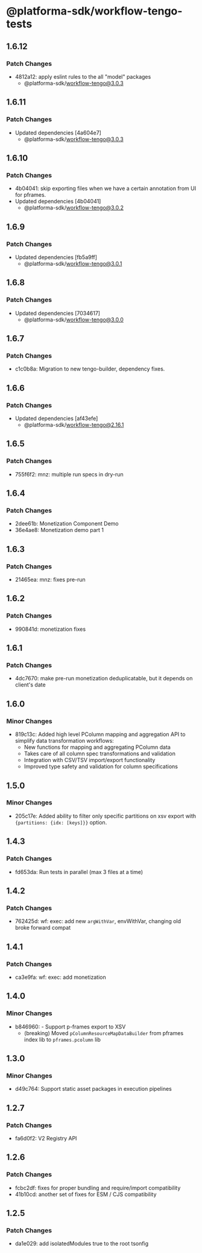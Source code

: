 # @platforma-sdk/workflow-tengo-tests

## 1.6.12

### Patch Changes

- 4812a12: apply eslint rules to the all "model" packages
  - @platforma-sdk/workflow-tengo@3.0.3

## 1.6.11

### Patch Changes

- Updated dependencies [4a604e7]
  - @platforma-sdk/workflow-tengo@3.0.3

## 1.6.10

### Patch Changes

- 4b04041: skip exporting files when we have a certain annotation from UI for pframes.
- Updated dependencies [4b04041]
  - @platforma-sdk/workflow-tengo@3.0.2

## 1.6.9

### Patch Changes

- Updated dependencies [fb5a9ff]
  - @platforma-sdk/workflow-tengo@3.0.1

## 1.6.8

### Patch Changes

- Updated dependencies [7034617]
  - @platforma-sdk/workflow-tengo@3.0.0

## 1.6.7

### Patch Changes

- c1c0b8a: Migration to new tengo-builder, dependency fixes.

## 1.6.6

### Patch Changes

- Updated dependencies [af43efe]
  - @platforma-sdk/workflow-tengo@2.16.1

## 1.6.5

### Patch Changes

- 755f6f2: mnz: multiple run specs in dry-run

## 1.6.4

### Patch Changes

- 2dee61b: Monetization Component Demo
- 36e4ae8: Monetization demo part 1

## 1.6.3

### Patch Changes

- 21465ea: mnz: fixes pre-run

## 1.6.2

### Patch Changes

- 990841d: monetization fixes

## 1.6.1

### Patch Changes

- 4dc7670: make pre-run monetization deduplicatable, but it depends on client's date

## 1.6.0

### Minor Changes

- 819c13c: Added high level PColumn mapping and aggregation API to simplify data transformation workflows:
  - New functions for mapping and aggregating PColumn data
  - Takes care of all column spec transformations and validation
  - Integration with CSV/TSV import/export functionality
  - Improved type safety and validation for column specifications

## 1.5.0

### Minor Changes

- 205c17e: Added ability to filter only specific partitions on xsv export with `{partitions: {idx: [keys]}}` option.

## 1.4.3

### Patch Changes

- fd653da: Run tests in parallel (max 3 files at a time)

## 1.4.2

### Patch Changes

- 762425d: wf: exec: add new `argWithVar`, envWithVar, changing old broke forward compat

## 1.4.1

### Patch Changes

- ca3e9fa: wf: exec: add monetization

## 1.4.0

### Minor Changes

- b846960: - Support p-frames export to XSV
  - (breaking) Moved `pColumnResourceMapDataBuilder` from pframes index lib to `pframes.pcolumn` lib

## 1.3.0

### Minor Changes

- d49c764: Support static asset packages in execution pipelines

## 1.2.7

### Patch Changes

- fa6d0f2: V2 Registry API

## 1.2.6

### Patch Changes

- fcbc2df: fixes for proper bundling and require/import compatibility
- 41b10cd: another set of fixes for ESM / CJS compatibility

## 1.2.5

### Patch Changes

- da1e029: add isolatedModules true to the root tsonfig
